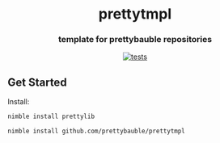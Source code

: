 <div align="center">
  
# prettytmpl
### template for prettybauble repositories
[![tests](https://github.com/prettybauble/prettytmpl/actions/workflows/test.yml/badge.svg)](https://github.com/prettybauble/prettytmpl/actions/workflows/test.yml)

</div>

## Get Started
Install:
```bash
nimble install prettylib
```
```bash
nimble install github.com/prettybauble/prettytmpl
```
